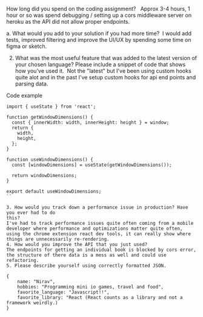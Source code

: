 How long did you spend on the coding assignment?  
Approx 3-4 hours, 1 hour or so was spend debugging / setting up a cors middleware server on heroku as the API did not allow proper endpoints.

a. What would you add to your solution if you had more time? 
I would add tests, improved filtering and improve the UI/UX by spending some time on figma or sketch.

2. What was the most useful feature that was added to the latest version of your chosen
   language? Please include a snippet of code that shows how you&#39;ve used it. 
   Not the "latest" but I've been using custom hooks quite alot and in the past I've setup custom hooks for api end points and parsing data.

Code example

```
import { useState } from 'react';

function getWindowDimensions() {
  const { innerWidth: width, innerHeight: height } = window;
  return {
    width,
    height,
  };
}

function useWindowDimensions() {
  const [windowDimensions] = useState(getWindowDimensions());

  return windowDimensions;
}

export default useWindowDimensions;
``

3. How would you track down a performance issue in production? Have you ever had to do
this? 
I've had to track performance issues quite often coming from a mobile developer where performance and optimizations matter quite often, using the chrome extension react dev tools, it can really show where things are unnecessarily re-rendering.
4. How would you improve the API that you just used? 
The endpoints for getting an individual book is blocked by cors error, the structure of there data is a mess as well and could use refactoring.
5. Please describe yourself using correctly formatted JSON.

{
    name: "Nirav",
    hobbies: "Programming mini io games, travel and food",
    favorite_language: "Javascript!!",
    favorite_library: "React (React counts as a library and not a framework weirdly.)
}
```
